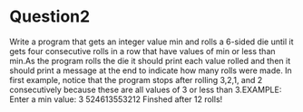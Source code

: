 # Question2
Write a program that gets an integer value min and rolls a 6-sided die until it gets four consecutive
rolls in a row that have values of min or less than min.As the program rolls the die it should print
each value rolled and then it should print a message at the end to indicate how many rolls were made.
In first example, notice that the program stops after rolling 3,2,1, and 2 consecutively because these
are all values of 3 or less than 3.EXAMPLE:
Enter a min value: 3
524613553212
Finshed after 12 rolls!
